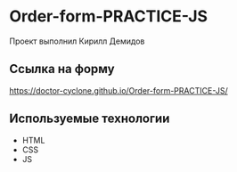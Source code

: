 # Order-form-PRACTICE-JS
Проект выполнил Кирилл Демидов

## Ссылка на форму
https://doctor-cyclone.github.io/Order-form-PRACTICE-JS/

## Используемые технологии
- HTML
- CSS
- JS
